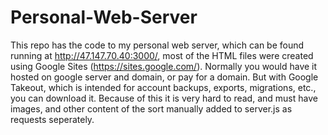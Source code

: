 # Personal-Web-Server
This repo has the code to my personal web server, which can be found running at http://47.147.70.40:3000/, most of the HTML files were created using Google Sites (https://sites.google.com/). Normally you would have it hosted on google server and domain, or pay for a domain. But with Google Takeout, which is intended for account backups, exports, migrations, etc., you can download it. Because of this it is very hard to read, and must have images, and other content of the sort manually added to server.js as requests seperately. 
